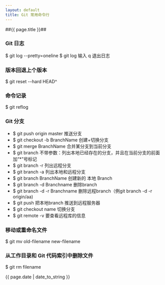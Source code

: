 ```yaml
---
layout: default
title: Git 常用命令行
---
```


##{{ page.title }}##


### Git 日志 ###

$ git log --pretty=oneline
$ git log
输入 q 退出日志


### 版本回退上个版本 ###
$ git reset --hard HEAD^


### 命令记录 ###
$ git reflog


### Git 分支 ###
- $ git push origin master 推送分支
- $ git checkout -b BranchName 创建+切换分支
- $ git merge BranchName 合并某分支到当前分支
- $ git branch 不带参数：列出本地已经存在的分支，并且在当前分支的前面加“*”号标记
- $ git branch -r 列出远程分支
- $ git branch -a 列出本地和远程分支
- $ git branch BranchName 创建新的 本地 Branch
- $ git branch -d Branchname 删除branch
- $ git branch -d -r Branchname 删除远程branch（例git branch -d -r origin/aa)
- $ git push <remote repository> <local branch> 把本地branch 推送到远程服务器
- $ git checkout name 切换分支
- $ git remote -v 要查看远程库的信息



### 移动或重命名文件 ###
$ git mv old-filename new-filename


### 从工作目录和 Git 代码索引中删除文件 ###
$ git rm filename


{{ page.date | date_to_string }}